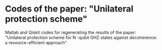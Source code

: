 # Codes of the paper: "Unilateral protection scheme"
Matlab and Qiskit codes for regenerating the results of the paper: "Unilateral protection scheme for N -qubit GHZ states against decoherence: a resource-efficient approach"
